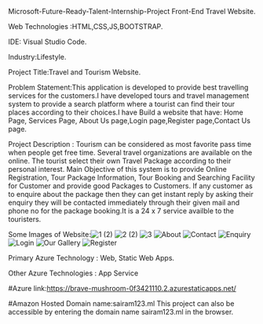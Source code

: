 Microsoft-Future-Ready-Talent-Internship-Project Front-End Travel Website.

Web Technologies :HTML,CSS,JS,BOOTSTRAP.

IDE: Visual Studio Code.

Industry:Lifestyle.

Project Title:Travel and Tourism Website.

Problem Statement:This application is developed to provide best travelling services for the customers.I have developed tours and travel management system to provide 
a search platform where a tourist can find their tour places according to their choices.I have Build a website that have: Home Page, Services Page, About Us page,Login 
page,Register page,Contact Us page.

Project Description : Tourism can be considered as most favorite pass time when people get free time. Several travel organizations are available on the online. The
tourist select their own Travel Package according to their personal interest. Main Objective of this system is to provide Online Registration, Tour Package 
Information, Tour Booking and Searching Facility for Customer and provide good Packages to Customers. If any customer as to enquire about the package then they can
get instant reply by asking their enquiry they will be contacted immediately through their given mail and phone no for the package booking.It is a 24 x 7 service 
availble to the touristers.

Some Images of Website:![1 (2)](https://user-images.githubusercontent.com/87435344/175761023-56a25e02-644a-4943-81ad-6b4c3b9bf748.png)
![2 (2)](https://user-images.githubusercontent.com/87435344/175761032-4947916e-ca76-4a22-82ff-6f9d042f0347.png)
![3](https://user-images.githubusercontent.com/87435344/175761039-a56ba735-c776-4406-bfbe-bb5e1c7106b9.png)
![About](https://user-images.githubusercontent.com/87435344/175761045-7d410db8-e00e-472a-abb7-fe174f0c8c61.png)
![Contact](https://user-images.githubusercontent.com/87435344/175761048-403709bc-81c1-4f45-bd98-3e01e0698439.png)
![Enquiry](https://user-images.githubusercontent.com/87435344/175761050-34c52355-0af9-4b4d-83fe-8a4f992e9597.png)
![Login](https://user-images.githubusercontent.com/87435344/175761051-50dd2872-1a1b-4b5c-b4cc-03b8673aa9a6.png)
![Our Gallery](https://user-images.githubusercontent.com/87435344/175761052-c1808219-d92a-42f3-9e4a-86c7f2f849f3.png)
![Register](https://user-images.githubusercontent.com/87435344/175761063-4295a82d-3bf4-4ea6-8678-eac3906d680a.png)




Primary Azure Technology : Web, Static Web Apps.

Other Azure Technologies : App Service

#Azure link:https://brave-mushroom-0f3421110.2.azurestaticapps.net/

#Amazon Hosted Domain name:sairam123.ml
This project can also be accessible by entering the domain name sairam123.ml in the browser.
